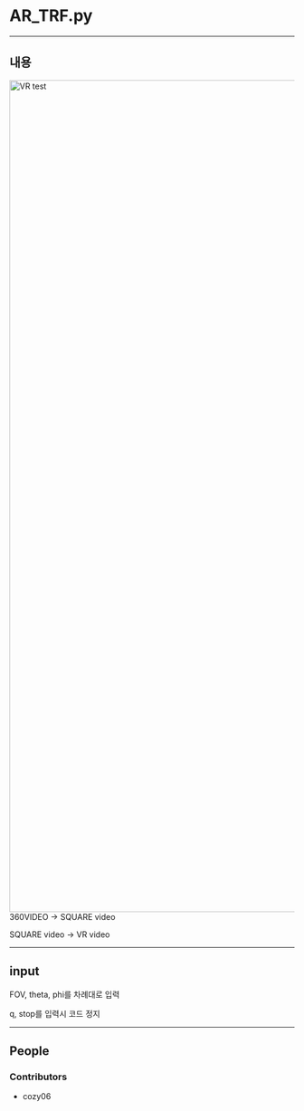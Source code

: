 # AR_TRF.py

---
## 내용 
<img width="1470" alt="VR test" src="https://github.com/cozy06/ARvideo/assets/86182746/46fbd2bd-47dc-4f07-8ed5-a240000c7f95">
360VIDEO -> SQUARE video

SQUARE video -> VR video

---
## input
FOV, theta, phi를 차례대로 입력

q, stop를 입력시 코드 정지

---
## People
### Contributors

- cozy06